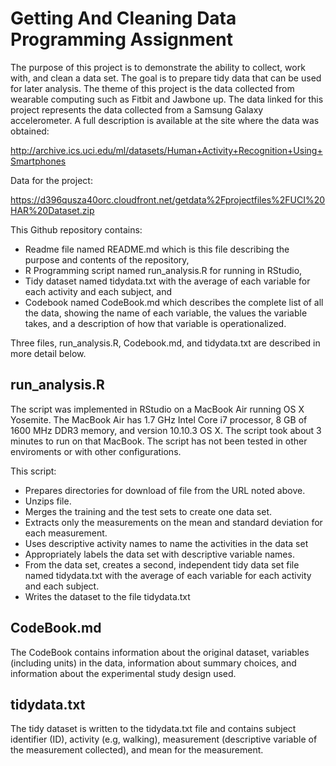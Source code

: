 # Getting And Cleaning Data Programming Assignment

The purpose of this project is to demonstrate the ability to collect, work with, and clean a data set. The goal is to 
prepare tidy data that can be used for later analysis. The theme of this project is the data collected from wearable 
computing such as Fitbit and Jawbone up. The data linked for this project represents the data collected from a 
Samsung Galaxy accelerometer. A full description is available at the site where the data was obtained: 

http://archive.ics.uci.edu/ml/datasets/Human+Activity+Recognition+Using+Smartphones 

Data for the project: 

https://d396qusza40orc.cloudfront.net/getdata%2Fprojectfiles%2FUCI%20HAR%20Dataset.zip 

This Github repository contains: 
- Readme file named README.md which is this file describing the purpose and contents of the repository,
- R Programming script named run_analysis.R for running in RStudio,
- Tidy dataset named tidydata.txt with the average of each variable for each activity and each subject, and
- Codebook named CodeBook.md which describes the complete list of all the data, showing the name of each variable, the values the variable takes, and a description of how that variable is operationalized.  

Three files, run_analysis.R, Codebook.md, and tidydata.txt are described in more detail below.


## run_analysis.R

The script was implemented in RStudio on a MacBook Air running OS X Yosemite. The MacBook Air has 1.7 GHz Intel Core i7 processor, 8 GB of 1600 MHz DDR3 memory, and version 10.10.3 OS X. The script took about 3 minutes to run on that MacBook. The script has not been tested in other enviroments or with other configurations. 

This script: 
- Prepares directories for download of file from the URL noted above.
- Unzips file. 
- Merges the training and the test sets to create one data set.
- Extracts only the measurements on the mean and standard deviation for each measurement. 
- Uses descriptive activity names to name the activities in the data set
- Appropriately labels the data set with descriptive variable names. 
- From the data set, creates a second, independent tidy data set file named tidydata.txt with the average of each variable for each activity and each subject.
- Writes the dataset to the file tidydata.txt


## CodeBook.md

The CodeBook contains information about the original dataset, variables (including units) in the data, information about summary choices, and information about the experimental study design used. 

## tidydata.txt

The tidy dataset is written to the tidydata.txt file and contains subject identifier (ID), activity (e.g, walking), measurement (descriptive variable of the measurement collected), and mean for the measurement. 
